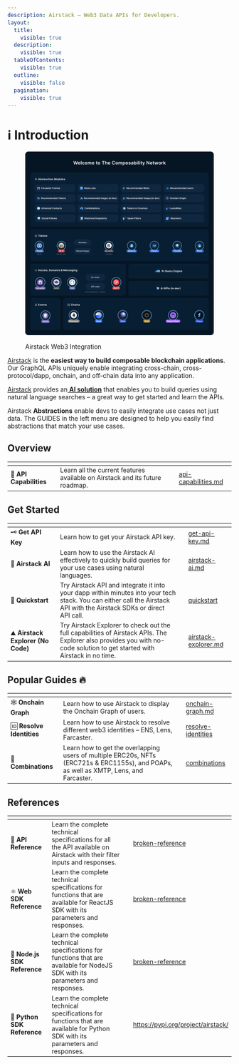 ```yaml
---
description: Airstack – Web3 Data APIs for Developers.
layout:
  title:
    visible: true
  description:
    visible: true
  tableOfContents:
    visible: true
  outline:
    visible: false
  pagination:
    visible: true
---
```


# ℹ️ Introduction

<figure><img src=".gitbook/assets/Welcome to The Composability Network-min 2.png" alt=""><figcaption><p>Airstack Web3 Integration</p></figcaption></figure>

[Airstack](https://airstack.xyz) is the **easiest way to build composable blockchain applications**. Our GraphQL APIs uniquely enable integrating cross-chain, cross-protocol/dapp, onchain, and off-chain data into any application.&#x20;

[Airstack](https://airstack.xyz) provides an[ **AI solution**](get-started/airstack-ai.md) that enables you to build queries using natural language searches – a great way to get started and learn the APIs.

Airstack **Abstractions** enable devs to easily integrate use cases not just data. The GUIDES in the left menu are designed to help you easily find abstractions that match your use cases.

## Overview

<table data-view="cards"><thead><tr><th></th><th></th><th></th><th data-hidden data-card-target data-type="content-ref"></th></tr></thead><tbody><tr><td><span data-gb-custom-inline data-tag="emoji" data-code="1f6a6">🚦</span> <strong>API Capabilities</strong></td><td>Learn all the current features available on Airstack and its future roadmap.</td><td></td><td><a href="readme/api-capabilities.md">api-capabilities.md</a></td></tr></tbody></table>

## Get Started

<table data-view="cards"><thead><tr><th></th><th></th><th></th><th data-hidden data-card-target data-type="content-ref"></th></tr></thead><tbody><tr><td><span data-gb-custom-inline data-tag="emoji" data-code="1f5dd">🗝️</span> <strong>Get API Key</strong></td><td>Learn how to get your Airstack API key.</td><td></td><td><a href="get-started/get-api-key.md">get-api-key.md</a></td></tr><tr><td><span data-gb-custom-inline data-tag="emoji" data-code="1f916">🤖</span> <strong>Airstack AI</strong></td><td>Learn how to use the Airstack AI effectively to quickly build queries for your use cases using natural languages.</td><td></td><td><a href="get-started/airstack-ai.md">airstack-ai.md</a></td></tr><tr><td><span data-gb-custom-inline data-tag="emoji" data-code="1f680">🚀</span> <strong>Quickstart</strong></td><td>Try Airstack API and integrate it into your dapp within minutes into your tech stack. You can either call the Airstack API with the Airstack SDKs or direct API call.</td><td></td><td><a href="get-started/quickstart/">quickstart</a></td></tr><tr><td><span data-gb-custom-inline data-tag="emoji" data-code="26f0">⛰️</span> <strong>Airstack Explorer (No Code)</strong></td><td>Try Airstack Explorer to check out the full capabilities of Airstack APIs. The Explorer also provides you with no-code solution to get started with Airstack in no time.</td><td></td><td><a href="get-started/airstack-explorer.md">airstack-explorer.md</a></td></tr></tbody></table>

## Popular Guides :fire:

<table data-view="cards"><thead><tr><th></th><th></th><th></th><th data-hidden data-card-target data-type="content-ref"></th></tr></thead><tbody><tr><td><span data-gb-custom-inline data-tag="emoji" data-code="1f578">🕸️</span> <strong>Onchain Graph</strong></td><td>Learn how to use Airstack to display the Onchain Graph of users.</td><td></td><td><a href="guides/onchain-graph.md">onchain-graph.md</a></td></tr><tr><td><span data-gb-custom-inline data-tag="emoji" data-code="1f194">🆔</span> <strong>Resolve Identities</strong></td><td>Learn how to use Airstack to resolve different web3 identities – ENS, Lens, Farcaster.</td><td></td><td><a href="guides/resolve-identities/">resolve-identities</a></td></tr><tr><td><span data-gb-custom-inline data-tag="emoji" data-code="1f957">🥗</span> <strong>Combinations</strong></td><td>Learn how to get the overlapping users of multiple ERC20s, NFTs (ERC721s &#x26; ERC1155s), and POAPs, as well as XMTP, Lens, and Farcaster.</td><td></td><td><a href="guides/combinations/">combinations</a></td></tr></tbody></table>

## References

<table data-view="cards"><thead><tr><th></th><th></th><th></th><th data-hidden data-card-target data-type="content-ref"></th></tr></thead><tbody><tr><td><span data-gb-custom-inline data-tag="emoji" data-code="1f4d6">📖</span> <strong>API Reference</strong></td><td>Learn the complete technical specifications for all the API available on Airstack with their filter inputs and responses.</td><td></td><td><a href="broken-reference/">broken-reference</a></td></tr><tr><td><span data-gb-custom-inline data-tag="emoji" data-code="269b">⚛️</span> <strong>Web SDK Reference</strong></td><td>Learn the complete technical specifications for functions that are available for ReactJS SDK with its parameters and responses.</td><td></td><td><a href="broken-reference/">broken-reference</a></td></tr><tr><td><span data-gb-custom-inline data-tag="emoji" data-code="1f5fc">🗼</span> <strong>Node.js SDK Reference</strong></td><td>Learn the complete technical specifications for functions that are available for NodeJS SDK with its parameters and responses.</td><td></td><td><a href="broken-reference/">broken-reference</a></td></tr><tr><td><span data-gb-custom-inline data-tag="emoji" data-code="1f40d">🐍</span> <strong>Python SDK Reference</strong></td><td>Learn the complete technical specifications for functions that are available for Python SDK with its parameters and responses.</td><td></td><td><a href="https://pypi.org/project/airstack/">https://pypi.org/project/airstack/</a></td></tr></tbody></table>
